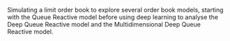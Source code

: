 Simulating a limit order book to explore several order book models, starting with the Queue Reactive model before using deep learning to analyse the Deep Queue Reactive model and the Multidimensional Deep Queue Reactive model.
